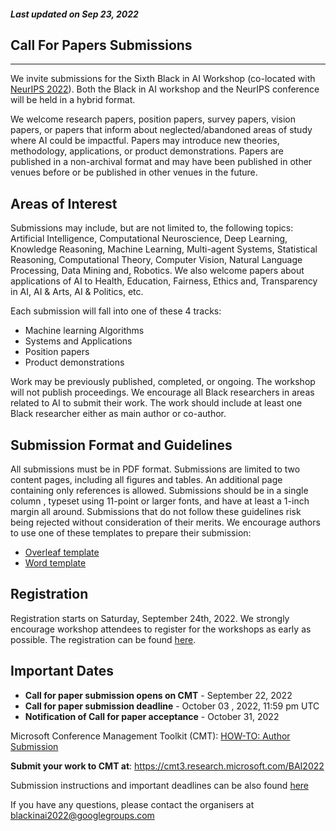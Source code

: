 ##### Last updated on Sep 23, 2022

## Call For Papers Submissions
---

We invite submissions for the Sixth Black in AI Workshop (co-located with [NeurIPS 2022](https://nips.cc/)). Both the Black in AI workshop and the NeurIPS conference will be held in a hybrid format.


We welcome research papers, position papers, survey papers, vision papers, or papers that inform about neglected/abandoned areas of study where AI could be impactful. Papers may introduce new theories, methodology, applications, or product demonstrations. Papers are published in a non-archival format and may have been published in other venues before or be published in other venues in the future.

## Areas of Interest

Submissions may include, but are not limited to, the following topics: Artificial Intelligence, Computational Neuroscience, Deep Learning, Knowledge Reasoning, Machine Learning, Multi-agent Systems, Statistical Reasoning, Computational Theory, Computer Vision, Natural Language Processing, Data Mining and, Robotics. We also welcome papers about applications of AI to Health, Education, Fairness, Ethics and, Transparency in AI, AI & Arts, AI & Politics, etc.

Each submission will fall into one of these 4 tracks:
- Machine learning Algorithms
- Systems and Applications
- Position papers
- Product demonstrations

Work may be previously published, completed, or ongoing. The workshop will not publish proceedings. We encourage all Black researchers in areas related to AI to submit their work. The work should include at least one Black researcher either as main author or co-author.


## Submission Format and Guidelines

All submissions must be in PDF format. Submissions are limited to two content pages, including all figures and tables. An additional page containing only references is allowed.​ Submissions should be in a​ single column ​, typeset using ​11-point or larger fonts, and have at least ​a 1-inch margin all around. Submissions that do not follow these guidelines risk being rejected without consideration of their merits. We encourage authors to use one of these templates to prepare their submission:

- [Overleaf template](https://www.overleaf.com/latex/templates/neurips-2021/bfjnthbqvhgs)
- [Word template](https://docs.google.com/document/d/17Aqs0PC_U5ZRo0s0Dz9mlDJoaOeYjHIB/edit?usp=sharing&ouid=103774619668144386756&rtpof=true&sd=true)


## Registration
Registration starts on Saturday, September 24th, 2022. We strongly encourage workshop attendees to register for the workshops as early as possible. The registration can be found [here](https://nips.cc/accounts/login/?next=/Profile).


## Important Dates
- **Call for paper submission opens on CMT**  - September 22, 2022 
- **Call for paper submission deadline** - October 03 , 2022, 11:59 pm UTC 
- **Notification of Call for paper acceptance**  - October 31, 2022 

Microsoft Conference Management Toolkit (CMT): [HOW-TO: Author Submission](https://cmt3.research.microsoft.com/docs/help/author/author-submission-form.html#use-known-conference-url)


**Submit your work to CMT at**: https://cmt3.research.microsoft.com/BAI2022  

Submission instructions and important deadlines can be also found [here](https://docs.google.com/document/d/1uzJBKaHRDcPh04RfU-pM1TP8D3Tc-8ZUDh8cYyPaLgc/edit#)


If you have any questions, please contact the organisers at blackinai2022@googlegroups.com 